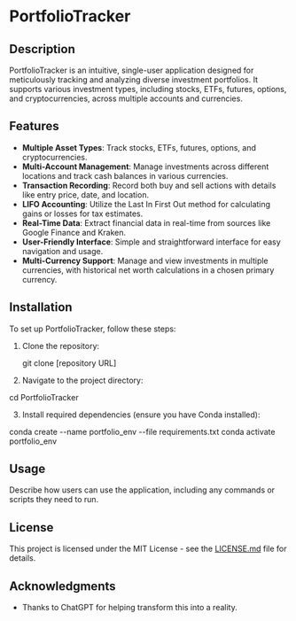 # PortfolioTracker

## Description
PortfolioTracker is an intuitive, single-user application designed for meticulously tracking and analyzing diverse investment portfolios. It supports various investment types, including stocks, ETFs, futures, options, and cryptocurrencies, across multiple accounts and currencies.

## Features
- **Multiple Asset Types**: Track stocks, ETFs, futures, options, and cryptocurrencies.
- **Multi-Account Management**: Manage investments across different locations and track cash balances in various currencies.
- **Transaction Recording**: Record both buy and sell actions with details like entry price, date, and location.
- **LIFO Accounting**: Utilize the Last In First Out method for calculating gains or losses for tax estimates.
- **Real-Time Data**: Extract financial data in real-time from sources like Google Finance and Kraken.
- **User-Friendly Interface**: Simple and straightforward interface for easy navigation and usage.
- **Multi-Currency Support**: Manage and view investments in multiple currencies, with historical net worth calculations in a chosen primary currency.

## Installation
To set up PortfolioTracker, follow these steps:

1. Clone the repository:

   git clone [repository URL]

2. Navigate to the project directory:

cd PortfolioTracker

3. Install required dependencies (ensure you have Conda installed):

conda create --name portfolio_env --file requirements.txt
conda activate portfolio_env

## Usage
Describe how users can use the application, including any commands or scripts they need to run.


## License
This project is licensed under the MIT License - see the [LICENSE.md](LICENSE.md) file for details.

## Acknowledgments
- Thanks to ChatGPT for helping transform this into a reality.
